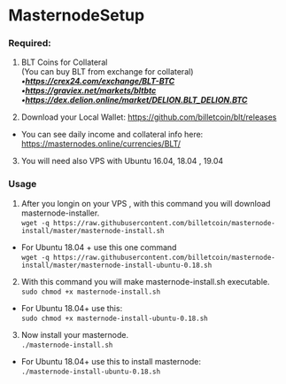 # MasternodeSetup

### Required:

1. BLT Coins for Collateral <br>
(You can buy BLT from exchange for collateral) <br>
***•https://crex24.com/exchange/BLT-BTC <br>
•https://graviex.net/markets/bltbtc <br>
•https://dex.delion.online/market/DELION.BLT_DELION.BTC <br>***

2. Download your Local Wallet: https://github.com/billetcoin/blt/releases

- You can see daily income and collateral info here: https://masternodes.online/currencies/BLT/


3. You will need also VPS with Ubuntu 16.04, 18.04 , 19.04

### Usage

1. After you longin on your VPS , with this command you will download masternode-installer.   
`wget -q https://raw.githubusercontent.com/billetcoin/masternode-install/master/masternode-install.sh`  
- For Ubuntu 18.04 + use this one command   
`wget -q https://raw.githubusercontent.com/billetcoin/masternode-install/master/masternode-install-ubuntu-0.18.sh` 

2. With this command you will make masternode-install.sh executable.  
`sudo chmod +x masternode-install.sh` <br>

- For Ubuntu 18.04+ use this: <br>
`sudo chmod +x masternode-install-ubuntu-0.18.sh` <br>

3. Now install your masternode.  
`./masternode-install.sh`

- For Ubuntu 18.04+ use this to install masternode: <br>
`./masternode-install-ubuntu-0.18.sh`
